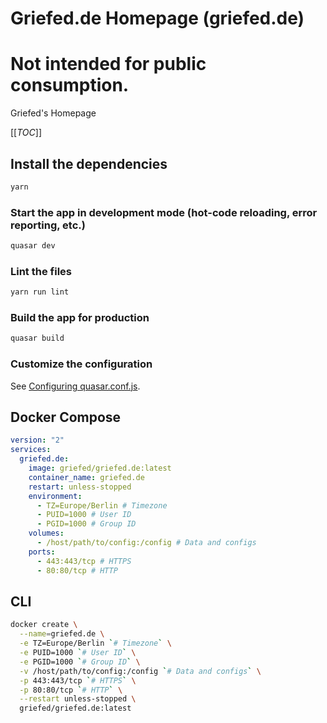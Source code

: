 # Griefed.de Homepage (griefed.de)

# Not intended for public consumption.

Griefed's Homepage

[[_TOC_]]

## Install the dependencies
```bash
yarn
```

### Start the app in development mode (hot-code reloading, error reporting, etc.)
```bash
quasar dev
```

### Lint the files
```bash
yarn run lint
```

### Build the app for production
```bash
quasar build
```

### Customize the configuration
See [Configuring quasar.conf.js](https://v2.quasar.dev/quasar-cli/quasar-conf-js).

## Docker Compose
```docker-compose.yml
version: "2"
services:
  griefed.de:
    image: griefed/griefed.de:latest
    container_name: griefed.de
    restart: unless-stopped
    environment:
      - TZ=Europe/Berlin # Timezone
      - PUID=1000 # User ID
      - PGID=1000 # Group ID
    volumes:
      - /host/path/to/config:/config # Data and configs
    ports:
      - 443:443/tcp # HTTPS
      - 80:80/tcp # HTTP
```
      
## CLI
```bash
docker create \
  --name=griefed.de \
  -e TZ=Europe/Berlin `# Timezone` \
  -e PUID=1000 `# User ID` \
  -e PGID=1000 `# Group ID` \
  -v /host/path/to/config:/config `# Data and configs` \
  -p 443:443/tcp `# HTTPS` \
  -p 80:80/tcp `# HTTP` \
  --restart unless-stopped \
  griefed/griefed.de:latest
```
